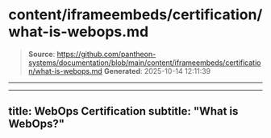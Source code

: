 # content/iframeembeds/certification/what-is-webops.md

> **Source**: https://github.com/pantheon-systems/documentation/blob/main/content/iframeembeds/certification/what-is-webops.md
> **Generated**: 2025-10-14 12:11:39

---

---
title: WebOps Certification
subtitle: "What is WebOps?"
---

<Partial file="certification-guide/what-is-webops.md" />
